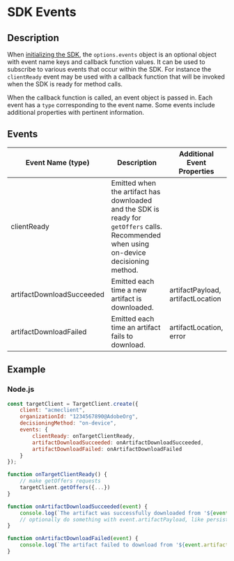 # SDK Events

## Description

When [initializing the SDK](../initialize-sdk.md), the `options.events` object is an optional object with event name keys and callback function values. It can be used to subscribe to various events that occur within the SDK. For instance the `clientReady` event may be used with a callback function that will be invoked when the SDK is ready for method calls.

When the callback function is called, an event object is passed in. Each event has a `type` corresponding to the event name. Some events include additional properties with pertinent information.

## Events

|Event Name (type)|Description|Additional Event Properties|
| --- | --- | --- |
|clientReady|Emitted when the artifact has downloaded and the SDK is ready for `getOffers` calls. Recommended when using on-device decisioning method.|
|artifactDownloadSucceeded|Emitted each time a new artifact is downloaded.|artifactPayload, artifactLocation|
|artifactDownloadFailed|Emitted each time an artifact fails to download.|artifactLocation, error|

## Example

### Node.js

```js
const targetClient = TargetClient.create({
    client: "acmeclient",
    organizationId: "1234567890@AdobeOrg",
    decisioningMethod: "on-device",
    events: {
        clientReady: onTargetClientReady,
        artifactDownloadSucceeded: onArtifactDownloadSucceeded,
        artifactDownloadFailed: onArtifactDownloadFailed
    }
});

function onTargetClientReady() {
    // make getOffers requests
    targetClient.getOffers({...})            
}

function onArtifactDownloadSucceeded(event) {
    console.log(`The artifact was successfully downloaded from '${event.artifactLocation}'`);
    // optionally do something with event.artifactPayload, like persist it
}

function onArtifactDownloadFailed(event) {
    console.log(`The artifact failed to download from '${event.artifactLocation}' with the following error message: ${event.error.message}`);
}
```